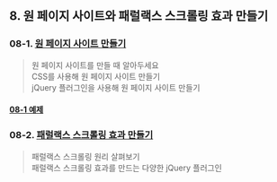 ## 8. 원 페이지 사이트와 패럴랙스 스크롤링 효과 만들기

### 08-1. [원 페이지 사이트 만들기](https://github.com/LAH1203/Doit_FE_WebDesign/blob/main/Chapter%208/8-1.md)
> 원 페이지 사이트를 만들 때 알아두세요<br>
> CSS를 사용해 원 페이지 사이트 만들기<br>
> jQuery 플러그인을 사용해 원 페이지 사이트 만들기
#### [08-1 예제](https://github.com/LAH1203/Doit_FE_WebDesign/tree/main/Chapter%208/8-1%20%EC%98%88%EC%A0%9C)
### 08-2. [패럴랙스 스크롤링 효과 만들기](https://github.com/LAH1203/Doit_FE_WebDesign/blob/main/Chapter%208/8-2.md)
> 패럴랙스 스크롤링 원리 살펴보기<br>
> 패럴랙스 스크롤링 효과를 만드는 다양한 jQuery 플러그인
